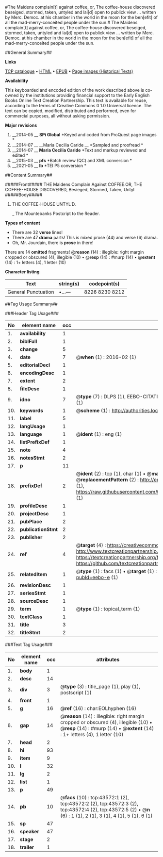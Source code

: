 #The Maidens complain[t] against coffee, or, The coffee-house discovered beseiged, stormed, taken, untyled and lai[d] open to publick view ... written by Merc. Democ. at his chamber in the world in the moon for the ben[efit] of all the mad-merry-conceited people under the sun.#
The Maidens complain[t] against coffee, or, The coffee-house discovered beseiged, stormed, taken, untyled and lai[d] open to publick view ... written by Merc. Democ. at his chamber in the world in the moon for the ben[efit] of all the mad-merry-conceited people under the sun.

##General Summary##

**Links**

[TCP catalogue](http://www.ota.ox.ac.uk/tcp/)  • 
[HTML](http://tei.it.ox.ac.uk/tcp/Texts-HTML/free/A51/A51318.html)  • 
[EPUB](http://tei.it.ox.ac.uk/tcp/Texts-EPUB/free/A51/A51318.epub) • 
[Page images (Historical Texts)](https://historicaltexts.jisc.ac.uk/eebo-9542944e)

**Availability**

This keyboarded and encoded edition of the work described above is co-owned by the
    institutions providing financial support to the Early English Books Online Text Creation
    Partnership. This text is available for reuse, according to the terms of  Creative Commons 0 1.0 Universal
    licence. The text can be copied, modified, distributed and performed, even for commercial
    purposes, all without asking permission.

**Major revisions**

1. __2014-05 __ __SPi Global__ *Keyed and coded from ProQuest page images *
1. __2014-07 __ __Maria Cecilia Caride __ *Sampled and proofread *
1. __2014-07 __ __Maria Cecilia Caride__ *Text and markup reviewed and edited *
1. __2015-03 __ __pfs__ *Batch review (QC) and XML conversion *
1. __2021-05 __ __lb__ *TEI P5 conversion *

##Content Summary##

#####Front#####
THE Maidens Complain Against COFFEE.OR, THE COFFEE-HOUSE DISCOVERED, Besieged, Stormed, Taken, Untyl
#####Body#####

1. THE COFFEE-HOUSE UNTYL'D.

    _ The Mountebanks Postcript to the Reader.

**Types of content**

  * There are 32 **verse** lines!
  * There are 47 **drama** parts! This is mixed prose (44) and verse (6) drama.
  * Oh, Mr. Jourdain, there is **prose** in there!

There are 14 **omitted** fragments! 
 @__reason__ (14) : illegible: right margin cropped or obscured (4), illegible (10)  •  @__resp__ (14) : #murp (14)  •  @__extent__ (14) : 1+ letters (4), 1 letter (10)

**Character listing**


|Text|string(s)|codepoint(s)|
|---|---|---|
|General Punctuation|•…—|8226 8230 8212|

##Tag Usage Summary##

###Header Tag Usage###

|No|element name|occ|attributes|
|---|---|---|---|
|1.|__availability__|1||
|2.|__biblFull__|1||
|3.|__change__|5||
|4.|__date__|7| @__when__ (1) : 2016-02 (1)|
|5.|__editorialDecl__|1||
|6.|__encodingDesc__|1||
|7.|__extent__|2||
|8.|__fileDesc__|1||
|9.|__idno__|7| @__type__ (7) : DLPS (1), EEBO-CITATION (1), VID (1), EEBO-PROQUEST (1), STC (2), OCLC (1)|
|10.|__keywords__|1| @__scheme__ (1) : http://authorities.loc.gov/ (1)|
|11.|__label__|5||
|12.|__langUsage__|1||
|13.|__language__|1| @__ident__ (1) : eng (1)|
|14.|__listPrefixDef__|1||
|15.|__note__|4||
|16.|__notesStmt__|2||
|17.|__p__|11||
|18.|__prefixDef__|2| @__ident__ (2) : tcp (1), char (1)  •  @__matchPattern__ (2) : ([0-9\-]+):([0-9IVX]+) (1), (.+) (1)  •  @__replacementPattern__ (2) : http://eebo.chadwyck.com/downloadtiff?vid=$1&page=$2 (1), https://raw.githubusercontent.com/textcreationpartnership/Texts/master/tcpchars.xml#$1 (1)|
|19.|__profileDesc__|1||
|20.|__projectDesc__|1||
|21.|__pubPlace__|2||
|22.|__publicationStmt__|2||
|23.|__publisher__|2||
|24.|__ref__|4| @__target__ (4) : https://creativecommons.org/publicdomain/zero/1.0/ (1), http://www.textcreationpartnership.org/docs/. (1), https://textcreationpartnership.org/faq/#faq05 (1), https://github.com/textcreationpartnership (1)|
|25.|__relatedItem__|1| @__type__ (1) : facs (1)  •  @__target__ (1) : https://data.historicaltexts.jisc.ac.uk/view?pubId=eebo-e (1)|
|26.|__revisionDesc__|1||
|27.|__seriesStmt__|1||
|28.|__sourceDesc__|1||
|29.|__term__|1| @__type__ (1) : topical_term (1)|
|30.|__textClass__|1||
|31.|__title__|3||
|32.|__titleStmt__|2||


###Text Tag Usage###

|No|element name|occ|attributes|
|---|---|---|---|
|1.|__body__|1||
|2.|__desc__|14||
|3.|__div__|3| @__type__ (3) : title_page (1), play (1), postscript (1)|
|4.|__front__|1||
|5.|__g__|16| @__ref__ (16) : char:EOLhyphen (16)|
|6.|__gap__|14| @__reason__ (14) : illegible: right margin cropped or obscured (4), illegible (10)  •  @__resp__ (14) : #murp (14)  •  @__extent__ (14) : 1+ letters (4), 1 letter (10)|
|7.|__head__|2||
|8.|__hi__|93||
|9.|__item__|9||
|10.|__l__|32||
|11.|__lg__|2||
|12.|__list__|1||
|13.|__p__|49||
|14.|__pb__|10| @__facs__ (10) : tcp:43572:1 (2), tcp:43572:2 (2), tcp:43572:3 (2), tcp:43572:4 (2), tcp:43572:5 (2)  •  @__n__ (6) : 1 (1), 2 (1), 3 (1), 4 (1), 5 (1), 6 (1)|
|15.|__sp__|47||
|16.|__speaker__|47||
|17.|__stage__|2||
|18.|__trailer__|1||
